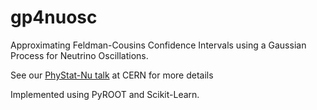 # gp4nuosc

Approximating Feldman-Cousins Confidence Intervals using a Gaussian Process for Neutrino Oscillations. 

See our [PhyStat-Nu talk](https://indico.cern.ch/event/735431/contributions/3268204/attachments/1784942/2905664/nitish_gpfc.pdf) at CERN for more details 

Implemented using PyROOT and Scikit-Learn.
